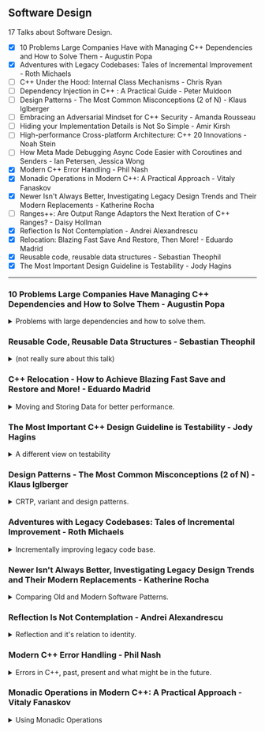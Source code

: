 <!--
// cSpell:ignore relocatability Björn Fahller Blarg multiplicator soooo maat Monostate runge_kutta4
-->

<link rel="stylesheet" type="text/css" href="../../markdown-style.css">

## Software Design

<summary>
17 Talks about Software Design.
</summary>

- [x] 10 Problems Large Companies Have with Managing C++ Dependencies and How to Solve Them - Augustin Popa
- [x] Adventures with Legacy Codebases: Tales of Incremental Improvement - Roth Michaels
- [ ] C++ Under the Hood: Internal Class Mechanisms - Chris Ryan
- [ ] Dependency Injection in C++ : A Practical Guide - Peter Muldoon
- [ ] Design Patterns - The Most Common Misconceptions (2 of N) - Klaus Iglberger
- [ ] Embracing an Adversarial Mindset for C++ Security - Amanda Rousseau
- [ ] Hiding your Implementation Details is Not So Simple - Amir Kirsh
- [ ] High-performance Cross-platform Architecture: C++ 20 Innovations - Noah Stein
- [ ] How Meta Made Debugging Async Code Easier with Coroutines and Senders - Ian Petersen, Jessica Wong
- [x] Modern C++ Error Handling - Phil Nash
- [x] Monadic Operations in Modern C++: A Practical Approach - Vitaly Fanaskov
- [x] Newer Isn't Always Better, Investigating Legacy Design Trends and Their Modern Replacements - Katherine Rocha
- [ ] Ranges++: Are Output Range Adaptors the Next Iteration of C++ Ranges? - Daisy Hollman
- [x] Reflection Is Not Contemplation - Andrei Alexandrescu
- [x] Relocation: Blazing Fast Save And Restore, Then More! - Eduardo Madrid
- [x] Reusable code, reusable data structures - Sebastian Theophil
- [x] The Most Important Design Guideline is Testability - Jody Hagins

---

### 10 Problems Large Companies Have Managing C++ Dependencies and How to Solve Them - Augustin Popa

<details>
<summary>
Problems with large dependencies and how to solve them.
</summary>

[10 Problems Large Companies Have Managing C++ Dependencies and How to Solve Them](https://youtu.be/kOW74IUH7IA?si=9R-_FSdv3w1QKKTI), [slides](https://github.com/CppCon/CppCon2024/blob/main/Presentations/10_Problems_Large_Companies_Have_with_Managing_Cpp_Dependencies_and_How_to_Solve_Them.pdf).

package libraries and dependencies management is still a top pain point for C++ developers.

- Conan
- vcpkg
- NuGet

> Preview – 10 conclusions
>
> 1. Support building from source
> 2. Build a verified binary cache
> 3. Version using baselines
> 4. Build open-source with a package manager
> 5. Cache build assets internally
> 6. Monitor, prevent, and respond to vulnerabilities
> 7. Centralize common tasks
> 8. Produce SBOMs
> 9. Global, reproducible builds
> 10. Break large migrations down into smaller milestones

#### Problem 1: ABI incompatible C++ binaries

binaries aren't portable, they depend on how they were compiled. so it leads to a very complex dependency graph, different compilers, target OS, feature flags, build configurations, etc...

the consumer needs to get the correct binary and use it, but a solution for this is to build the dependant packages from source, some package managers support this, and we can also use the CI build chain to build the dependencies. some companies moved to Monorepo architecture, where everything is built together.

this also allows for editing and tweaking the source code for the dependencies.

#### Problem 2: Build times are too long when building from source

Of course, building packages takes time, it scales poorly, as each package has it's own decencies.\
we can use a caching strategy with a shared cache for binaries with a unique hash identifier based on versions and ABI.

#### Problem 3: Version conflicts – The Diamond problem

each decency has dependencies of it's own, and if two packages consumer the same third package, they might get a version conflict.

a solution could be to move from package/libraries into "baselines", a baseline contains a set of packages with compatible versions between them.

#### Problem 4: Building open-source dependencies is hard

in-house development is more work to write, but easier to integrate, maintain and protects against legal concerns and some vulnerabilities.

a package manager can handle some of the problems with building the packages, and bridge the gap.

#### Problem 5: Organization restricts access to online downloads

organizations don't want to allow open-source code without a process, and there's always a risk that the open-source library goes down.\
we can get around this by maintain a cache (proxy) of 3rd party packages source code, which can also be moved to a protected environment that won't allow internet connection.

#### Problem 6: Security vulnerabilities in open-source code

Open source packages might have known vulnerabilities. the organization needs a strategy to monitor, review and respond to them.

#### Problem 7: Duplicated engineering cost to maintain dependencies

managing dependencies gets harder with scale, there are problems with communication, and there are times where similar work is being done in different teams.

#### Problem 8: Difficult to track or report on all dependencies

audit dependencies, build the dependency graph, producing SBOMs - software bill of materials.

#### Problem 9: Build toolchain variations across the organization

reproducible builds, tests and deployments. building in containers, establishing company-wide policies and interior tools storage.

#### Problem 10: Moving to new solution is complex or too time consuming

takes time, effort, causes un-expected problems.

we can set milestones - small changes that represent a gain in value, even if there aren't any more changes to the process. we identify the action and what benefit it provides us.

---

> Summary – 10 conclusions
>
> 1. Build C++ dependencies from source
> 2. Establish binary caching where possible
> 3. Organize dependencies + versions into baselines (fixed points in time)
> 4. Use an open-source package manager to save time / effort
> 5. Create an asset cache for sources needed to build dependencies
> 6. Develop a vulnerability monitoring, prevention, and response strategy and associated tools / workflows
> 7. Centralize common dependency management tasks, enforce consistency across organization at scale
> 8. Organize dependencies into coherent packages and start producing SBOMs
> 9. Establish a global toolchain policy and build in containers if possible
> 10. Break large migrations down into smaller milestones with a win at each step.

</details>

### Reusable Code, Reusable Data Structures - Sebastian Theophil

<details>
<summary>
(not really sure about this talk)
</summary>

[Reusable Code, Reusable Data Structures](https://youtu.be/5zkDeiyF5Rc?si=tmsS-hGBMTMCey1r), [slides](https://github.com/CppCon/CppCon2024/blob/main/Presentations/Reusable_Code_Reusable_Data_Structures.pdf)

> DRY -- don't repeat yourself -- is an important software engineering principle.\
> Repetitive code is error-prone code. Inevitably, and sooner rather than later, we will forget to change one of these repetitive code locations. C++ offers many different tools to share code and data and I often see novice and intermediate programmers struggle with choosing the best one in each situation.\
> We have template functions, template classes, std::variant, virtual classes and std::any. We have some common associated programming patterns like CRTP, templated base classes, template functions taking function arguments.\
> All of these have their uses and in my talk, I want to develop some intuitions on when to use which.

what should we use and what should we not use.\
starting with an example of centering elements in html.

for code to be reused in an efficient manner, we need to generalize the problem, understand which algorithm can help us, etc...

when we have a shared algorithm and different data, we use generic functions and concepts.

looking at some patterns: output iterators, predicate, and at the command design pattern.

> GENERIC FUNCTIONS
>
> - Need clear requirements
> - Expressed in well-known concepts
> - Reduce dependencies
> - Flexible and customizable through customization points

Generic classes, data is being templated, either in the base class or with the curiously recurring template pattern (CRTP).

mixin classes, adding functionality to un-related classes.

other options are inheritance (virtual functions) and <cpp>std::variant</cpp>, but should they really be used for code sharing? runtime polymorphism ties things together, it creates coupling and has lasting implication.

- heap allocation
- lifetime issues
- ownership

external polymorphism, global overloads, <cpp>std::variant</cpp> and <cpp>std::visit</cpp>.

</details>

### C++ Relocation - How to Achieve Blazing Fast Save and Restore and More! - Eduardo Madrid

<details>
<summary>
Moving and Storing Data for better performance.
</summary>

[C++ Relocation - How to Achieve Blazing Fast Save and Restore and More!](https://youtu.be/LnGrrfBMotA?si=RQ6R3iWcMSCTZzTK), [slides](https://github.com/CppCon/CppCon2024/blob/main/Presentations/Relocation.pdf), [event](https://cppcon2024.sched.com/event/1gZeM/relocation-blazing-fast-save-and-restore-then-more). [Data Orientation For The Win! - Eduardo Madrid - CppCon 2021](https://www.youtube.com/watch?v=QbffGSgsCcQ)

The opposite of pointe chasing.

> What's what we mean to improve?
>
> - Our systems need objects to refer to each other, and we need runtime polymorphism
> - Nothing bad per se, just that it craters performance
> - What if we are willing to do a lot of effort to improve performance lot?
> - One option is to apply **Data Orientation** techniques in general.
> - Today, we give extra attention to "relocatability"

Relocatability is how we apply data orientation techniques to make our data easy to be moved around, so it will reside in memory when it has the best performance.\
(relocatability is not about position independent code for dynamically linked libraries).

Writing code the "normal" way means we don't focus on mapping data in memory.

- storing data in classes or structs with heterogenous members.
- using pointers for objects to refer to one another.
- using virtual inheritance and overrides for runtime polymorphism
- indirections, allocations, lifetime, sharing ownership (<cpp>std::unique_ptr</cpp>, <cpp>std::shared_ptr</cpp>)

#### Data Orientation

The non-trivial way to write code takes data to memory mapping into account.

> Columnar Representation (Scattering):\
> Transforming collections of structs of members of heterogeneous typesinto one structure with arrays of homogeneous data types (going from what in databases is called a row-representation to a columnar representation) also called "scattering" or achieving structures of arrays.

That's a long way for saying "struct of arrays" over "array of structs", or moving from row-wise representations to column-wise.\
With *row-wise* representations, we have structs containing different kinds of members, pointers (which can be null), data that is differentiating the state of the object and we have containers with multiple elements of the class.\
with *column-wise*, we combine the data and the container together, we move to homogenous collection of data, all fields of the same type are stored continuously. to access a single 'item', we use a handle (Facade/Proxy design pattern).\
After scattering, we are using "entity-component systems", we no longer have objects, instead we have entities, and members are replaced with compnotents. entities and components are bound through an index in a global structure.

```cpp
// row-wise
struct Item {
  int id;
  double price;
  Specials *specials; // pointer, can be null
  Category *category;
  bool is_homemade; // messes with the data alignment
};
std::array<Item, N> items;

// column-wise
template <std::size_t N>
struct State {
  std::array<int, N> ids;
  std::array<double, N> prices;
  EfficientMap<std::size_t, Specials> specials;
  std::array<CategoryHandle, N> categories;
  EfficientSet<std::size_t> homemade;
};

auto state = State<N>;
class ItemHandle {
  std::size index;
public:
  int id() { return state.ids[index]; }
  double price() { return state.prices[index]; }
  Specials *specials() { return state.specials[id()]; }
  CategoryHandle category() { return state.categories[id()]; }
  bool &is_homemade() { return state.homemade.contains(id()); }
};
```

Allocating data homogeneously allows for better performance (SIMD, CUDA), reduces allocations, it dis-incentives communication between state change. also, moving away from using pointers allows more efficient memory dump. data is given different addresses by the allocator, so we can't restore the application correctly (the pointers are no longer valid). if we have this kind of a layout, the relations between entities are preserved through the index.

#### Allocators And Relocatability

Allocators don't care about the efficient allocation of the data, so we must be able to control and move the data, and we need the ability to maintain the allocation across the lifetime of the program, as objects are created and destroyed.

we start by re-introducing some indirection - using stable indices.

> Recapping Björn Fahller ["Cache Friendly Data + Functional + Ranges = &heartsuit;"](https://www.youtube.com/watch?v=XJzs4kC9d-Y) @C++ On Sea 2024:
>
> - He calls stable indices "stable ids", and the technique is to use an extra indirection that pays for itself in terms of performance.
> - Furthermore, you can have both the forward mapping and the backward mapping, depending on your needs.
> - This indirection is what provides the freedom to relocate!
> - Björn Fahller presented benchmarks that dove into details of wall-clock performance, cache misses, IMO his results are representative of what would be real world use.

Relocatability makes saving the state of the application trivial - just dump the data as is. and restoring it is just as easy. if the data is ever "shaken" and becomes not efficient, we can re-allocate them to make them efficient again. "shaken" data can be fragmentation (empty holes in the array), or having old and new entities stored together (if we re-used the old memory to store new data).\
Memory performance relies on time and space locality, we want to have objects that are accessed together stored together, relocating objects allows us to maintain and improve this.

One issue is using *Value Mangers*, using <cpp>std::optional</cpp>, which currently doesn't take allocators, but can take a <cpp>std::vector</cpp> type with an custom allocator. this has something to do with type erasure (<cpp>std::any</cpp>, <cpp>std::function</cpp>). the language doesn't currently have support to access internals (???).

</details>

### The Most Important C++ Design Guideline is Testability - Jody Hagins

<details>
<summary>
A different view on testability
</summary>

[The Most Important C++ Design Guideline is Testability](https://youtu.be/kgE8v5M1Eoo?si=5w4dnwmZakqDf0Yv), [slides](https://github.com/CppCon/CppCon2024/blob/main/Presentations/The_Most_Important_Design_Guideline_is_Testability.pdf), [event](https://cppcon2024.sched.com/event/1gZfl/the-most-important-design-guideline-is-testability).

> Scott Meyers has famously proclaimed that the most important general design guideline is to make interfaces easy to use correctly and hard to use incorrectly.  I don't dispute that this is one of the most important design guidelines.\
> However, in my close to 40 years of fighting in the C++ trenches, I'd argue that testability is by far the more important design guideline, and antecedent to both ease of use and performance (a particular C++ penchant).\
> In this talk, we will discuss what testability means, and why it is so important.  We will briefly discuss some popular testing techniques, but most of our time will be spent looking into items of testability that are rarely discussed, but are extremely important in practice.

Design interfaces for testability, have an holistic thought about systems and how they can be tested.

> Why is Testing Important? We are human!
>
> - Making Mistakes: Every human is really, really good at making mistakes
> - Being annoyed when OTHER people make mistakes

Testability isn't just Unit Tests and TDD (Test Driven Development).

#### Hidden State

side tangent an example about having a hidden state and how it complicates testing. the best way is to having composability, but there's an old pattern to provide access to all private members.

doing some tricks with template specializations... this shouldn't be done. but it's possible.

```cpp
template <typename TagT, auto...>
struct Sudo;

template <typename TagT>
struct Sudo<TagT>
{
  inline static typename TagT::type value{};
};

template <typename TagT, typename TagT::type Member>
struct Sudo<TagT, Member>
{
  inline static const decltype(Member) value = Sudo<TagT>::value = Member;
};

template <typename TagT, typename ObjectT>
decltype(auto)
sudo(ObjectT && object)
{
  assert(Sudo<TagT>::value);
  return std::invoke(  Sudo<TagT>::value,  std::forward<ObjectT>(object));
}

template <typename ClassT, typename MemberT, typename = void>
struct SudoTag
{
  using type = MemberT ClassT::*;
};

// usage
namespace foo::bar { class Blarg { int x = 42; }; }

using Blarg_x = SudoTag<foo::bar::Blarg, int>;
template struct Sudo<Blarg_x, &foo::bar::Blarg::x>;

int main()
{
  auto blarg = foo::bar::Blarg{};
  std::cout << sudo<Blarg_x>(blarg) << '\n'; // print blarg.x
}

// with macro - less boilerplate
  #define SUDO(NAMESPACE, TYPE, CLASS, MEMTYPE, MEMBER) \
  namespace NAMESPACE { \
  struct TYPE \
  : SudoTag<CLASS, MEMTYPE> \
  { }; \
  } \
  template struct Sudo<NAMESPACE::TYPE, &CLASS::MEMBER>
// Then, you can use it like this...
BP_SUDO(foo::bar, Blarg_x, foo::bar::Blarg, int, x);
```

#### Back to Testability

Donald Knuth - offered bounties for bugs. but didn't think highly of unit tests and other testing methodologies. has some quotes that go against what we usually think as "best practice".

- property based testing
- fuzzing

Avoid naked types - everything is a special type of it's own. never confuse the parameters and the order of the arguments. always have strong types.

#### Case Study - Knight Capital

> everything is an API.

a company that had an issue in 2012 which lost the company 10 million dollars per minute for 45 minutes. they did some stock trading and things went bad. they had unused code still in the system, and they wanted to reuse a flag that was for the old system for the new one. the code was changed as part of refactoring but wasn't tested, eventually, the new version of the code was deployed to all but one machine. when the application went live, the one computer run the old code, which was called because of the repurposed flag, and then old code did the wrong thing, and because it wasn't tested properly, it behaved in a way that isn't part of normal procedure.

this was a chain of errors, if any one of them didn't happen, this would be a non-event.

> - Remove old code and add new code at the same time
> - Reuse an existing "value" for completely different functionality
> - Stopped using Power Peg in 2003, dead code still around
> - Refactored code in 2005 ; moved dead code ; test still pass
> - Manual deployment ; no review ; no tests
> - Different components had different view of same thing
> - email for important log messages
> - Rollback made matters worse

(how to test each of these points)

</details>

### Design Patterns - The Most Common Misconceptions (2 of N) - Klaus Iglberger

<details>
<summary>
CRTP, variant and design patterns.
</summary>

[Design Patterns - The Most Common Misconceptions (2 of N)](https://youtu.be/pmdwAf6hCWg?si=Ihpx8evhi69KwtMK), [slides](https://github.com/CppCon/CppCon2024/blob/main/Presentations/Design_Patterns.pdf), [event](https://cppcon2024.sched.com/event/1gZfn/design-patterns-the-most-common-misconceptions-2-of-n).

in the previous talk in "Meeting C++ 2023", the topics were:

- Builder
- Factory Method
- Bridge
- Design Pattern

this talk will be about design patterns and virtual patterns

#### CRTP - Curiously Recursive Template Pattern

the base class is templated on the derived class. it allows us to sometimes remove virtual function calls.

```cpp
template<typename Derived>
class Animal
{
private:
  Animal() = default;
  ~Animal() = default;
  friend Derived;
public:
  void make_sound() const {
    static_cast<Derived const&>(*this).make_sound()
  }
};

class Sheep: public<Sheep>
{
  // not defining the destructor
   void make_sound() const { std::cout << "baa"; }
};
```

there are two limitations: there is no shared base class, each derived class has a different base class, so we can't have a collection of objects. but since everything is a template, this forces everything that comes into touch with it becomes a template itself. this moves our code from the source files to the headers.

in C++23, we can replace CRTP with explicit object parameter ("deducing this")

```cpp
struct NumericalFunctions
{
  void scale(this auto&& self, double multiplicator)
  {
    self.setValue( self.getValue() * multiplicator );
}
};

struct Sensitivity : public NumericalFunctions
{
  double getValue() const { return value; }
  void setValue(double v) { value = v; }
  double value;
};

int main()
{
  Sensitivity s{1.2} ;
  s.scale(2.0);
  std::println(std::cout, "s.getValue() = {}", s.getValue());
}
```

however, we can't replace everything, we can't deduce the derived class from the base class. we only deduce the static type, not the dynamic one. CRTP has two behaviors: adding functionality, and creating static interfaces. we can replace CRTP with explicit object parameters when we add functionality, but not when we used CRTP for static interfaces.\
Since the term is ambagious and refers to two things, we need terms to differentiate them.

> CRTP for Static Interfaces
>
> - provides a base class for a related set/family of types.
> - defines a common interface.
> - is used via the base class interface.
> - introduces an abstraction and is a design pattern.
> - should be called **Static Interface**
>
> Adding Functionality via CRTP
>
> - provides implementation details for the derived class.
> - does not define a common interface.
> - is not used via the base class interface.
> - does not introduce an abstraction, hence is no design pattern.
> - should be called **Mixin**.

c++20 concepts might seem similar to static interfaces, but concepts are "duck typing", it is much more permissive, static interfaces are "opt in". we could get around this by adding a requirement of <cpp>std::derived_from\<T,AnimalTag\></cpp> to the concept to restrict the set of types.

```cpp
template< typename T >
concept Animal = requires(T animal) {
  animal.make_sound();
};

template<Animal T>
void print(T const& animal) {
  animal.make_sound();
}
class Sheep {
public:
  void make_sound() const { std::cout << "baa"; }
};
int main() {
  Sheep sheep;
  print(sheep);
}
```

#### std::variant

The usual example of drawing shapes, starting with the classic OOP solution and adding a draw strategy object to avoid coupling with an implementation. we want to focus on separating code that changes often (low level implementation) from code that doesn't change that much.\
This draws from the Gang of Four approach of using inheritance and virtual functions, which is something the C++ community tries to move away from.

we can implement this with <cpp>std::variant</cpp>

```cpp
class Circle
{
public:
 explicit Circle( double rad )
 : radius{ rad }
 , // ... Remaining data members
 {}
 double getRadius() const noexcept;
 // ... getCenter(), getRotation(), ...
private:
 double radius;
 // ... Remaining data members
};
class Square
{
public:
 explicit Square( double s )
 : side{ s }
 , // ... Remaining data members
 {}
 double getSide() const noexcept;
 // ... getCenter(), getRotation(), ...
private:
 double side;
 // ... Remaining data members
}
using Shape = std::variant<Circle, Square>;
using Shapes = std::vector<Shape>;

class ShapesFactory
{
public:
Shapes create( std::string_view filename )
{
  Shapes shapes{};
  std::string shape{};
  std::ifstream shape_file{ filename };
  while( shape_file >> shape ) {
    if( shape == "circle" ) {
      double radius;
      shape_file >> radius;
      shapes.emplace_back( Circle{radius} );
    }
    else if( shape == "square" ) {
      double side;
      shape_file >> side;
      shapes.emplace_back( Square{side} );
    }
    else {
      break;
    }
  }
    return shapes;
  }
};

using Factory = std::variant<ShapesFactory>;

using Drawer = std::variant<OpenGLDrawer>;
void drawAllShapes(Shapes const& shapes, Drawer drawer) {
  for(auto const& shape : shapes){
    std::visit([](auto d, auto s){ d(s); }, drawer, shape);
  }
}

// more code
```

> This solution is soooo much better:
>
> - No inheritance, but a functional approach
> - No (smart) pointers, but values
> - Proper management of graphics code
> - Automatic, elegant life-time management
> - Less code to write
> - Soooo much simpler
> - Better performance

(some benchmarks)

however, there is a problem. our design mixes level of implementation and responsibilities. rather than having two levels of architecture, we only have one thing. but maybe templates can help us? this might turn us into a templated nightmare...

<cpp>std::variant</cpp> isn't a replacement to virtual functions. variants support a fixed set of types and an open set of operations, while virtual functions have an open set of types and a closed set of operations. a variant is a visitor design pattern.
</details>

### Adventures with Legacy Codebases: Tales of Incremental Improvement - Roth Michaels

<details>
<summary>
Incrementally improving legacy code base.
</summary>

[Adventures with Legacy Codebases: Tales of Incremental Improvement](https://youtu.be/lN-dd-0PjRg?si=oytVnTjGIEqPG-5-), [slides](https://github.com/CppCon/CppCon2024/blob/main/Presentations/Adventures_With_Legacy_Codebases.pdf), [event](https://cppcon2024.sched.com/event/1gZft/adventures-with-legacy-codebases-tales-of-incremental-improvement).

> What is legacy code?
>
> - No tests
> - Lot's of code
> - Very old
> - Authors may be gone
> - Many C++ standards
> - New/old styles
> - New/old paradigms
> - Bad decisions from the past that once made sense
> - Possibly rewritten by a less skilled engineer

[code-maat tool](https://github.com/adamtornhill/code-maat) to analyze code change from version control.

not adding tests for code that won't change. focus on user/business value.

linting with style guides (clang format), should be enforced by machine, not by human feedback. this messes with `git blame` in the codebase. using githooks to apply formatting on incoming changes and verifying it as part of the ci pipeline.\
using static analysis: address, undefined behavior and thread-safety analyzers. also make this part of the pipeline, especially important when code should work on both AMD and ARM processors.\
testing pyramid, moving up from unit test to integration test and up to End-to-End tests.

#### Should we change legacy APIs?

transitioning from custom home-made objects to external libraries to the standard library, like <cpp>std::optional</cpp>. we should avoid breaking changes.

"Live at Head" - all internal libraries are always built from scratch, no internal versions, problems are detected immediately, not months afterwards when the new version is pulled.

handling dependencies, using `clang-tidy` custom rules, `clang-tidy-diff` to only report on changed lines.

#### Sharing Legacy Code

Desire to standardize, reducing duplicate code, share unique code, have a single strategy for behavior (one installer, one UI library). share code you are proud of and think is good and useful.

</details>

### Newer Isn't Always Better, Investigating Legacy Design Trends and Their Modern Replacements - Katherine Rocha

<details>
<summary>
Comparing Old and Modern Software Patterns.
</summary>

[Newer Isn't Always Better, Investigating Legacy Design Trends and Their Modern Replacements](https://youtu.be/ffz4oTMGh5E?si=9XLcGF9nVeLUJoiy), [slides](https://github.com/CppCon/CppCon2024/blob/main/Presentations/Newer_Isn%E2%80%99t_Always_Better.pdf), [event](https://cppcon2024.sched.com/event/1gZhF/newer-isnt-always-better-investigating-legacy-design-trends-and-their-modern-replacements).

Two camps of people: those who look at existing patterns and thing we should keep them, and those who insist on shaking up how things work. we need to find a middle way of modernizing software without sacrificing what works. we look at trends (software patterns), both old and new, and investigate if they hold up.

#### Examples: Old Pattern vs New Pattern

first example: comparing index based loops to newer ranged loops.

```cpp
std::vector<std::string> vec {"sun", "earth", "moon", "jupiter"};

// old style
for (auto i = 0uz; i < vec.size(); ++i)
{
  std::cout << vec[i] << "\n";
  std::cout << vec.at(i) << "\n";
}

// new style
for (const auto& object : vec)
{
  std::cout << object << "\n";
}
```

> Original Trend – Index For Loop:
>
> - Provides an index that can be used to access an element
> - Index can be used for in loop side effects/calculations
> - Doesn't require a group of items
> - More dangerous access operations
>
> New Trend – Range Based For Loop:
>
> - More data oriented
> - More readable

next example is Global Interfaces vs Global State.\
the original trend is using a singleton to hold state, with the new trend of "Monostate" and dependency injection (dependency inversion principle). we can have global interfaces (logging, I/O, resource management, graphics) or global data (initial parameters, state parameters).

> Original Trend - Singleton:
>
> - Hold one copy of global data/interface and allow others access
> - Usually accessed through a getInstance() or Instance() function
> - Easily accessed
> - Identifiable
> - Hard to test
> - Quintessentially Overused
>
> New Trend – Monostate:
>
> - Make every object in the class static
> - Multiple objects all with the same value
> - Easy to transition to multiple objects
> - May not work well to replace interface singletons
>
> New Trend – Dependency Injection:
>
> - Not a global object
> - Injects the dependency into each of the using objects

```cpp
template <typename T>
class Singleton {
public:
  static T& getInstance()
  {
    static T instance;
    return instance;
  }
private:
  Singleton();
};

class Plotting {
public:
  void plot(double x, double y)
  {
  // ...
  }
};

using PlottingSingleton = Singleton<Plotting>;

// monostate

class Plotting {
public:
  void plot(double x, double y)
  {
  // ...
  }
private:
  static std::queue plottingQueue;
};

// dependency injection

class Plotting {
public:
  void plot(double x, double y)
  {
  // ...
  }
};

class Gps {
public:
  Gps(Plotting& plotter);
  void setPlotter(Plotting& plotter);
  void getPositionVelocityAcceleration(Plotting& plotter);
private:
  Plotting& plotter;
};
```

a C++ specific example is SFINAE vs c++20 <cpp>concepts</cpp>. both constrain templated code (function, classes) and break during compilation time rather than runtime.

> Original Trend – Substitution Failure is Not an Error (SFINAE):
>
> - Substitution Failure Is Not An Error
> - Constraints on templates
> - Known for difficult to read errors
> - Difficult to constrain
>
> New Trend – Concepts:
>
> - Compile Time constraints
> - Named set of requirements
> - Improved compiler errors
> - Easier to create custom constraints for

```cpp
// SFINAE
#include <boost/type_traits/has_operator.hpp>
template <typename Time,
  typename OutputType,
  typename = std::enable_if_t<std::is_arithmetic_v<Time>>,
  typename = std::enable_if_t<std::is_arithmetic_v<OutputType> ||
  (
    boost::has_multiplies<OutputType, Time>::value && 
    boost::has_plus<OutputType>::value
  )>,
  bool = true>
inline constexpr OutputType runge_kutta4_sfinae(std::function<OutputType(Time, OutputType)> fun,
Time time,
OutputType y0,
Time timestep)
{
  auto k1 = fun(time, y0);
  auto k2 = fun(time + timestep * 0.5, y0 + k1 * timestep * 0.5);
  auto k3 = fun(time + timestep * 0.5, y0 + k2 * timestep * 0.5);
  auto k4 = fun(time + timestep, y0 + k3 * timestep);
  return (y0 + (k1 + 2 * k2 + 2 * k3 + k4) * timestep / 6);
}

// concepts
template<typename T>
concept arithmetic = std::integral<T> || std::floating_point<T>;

template<class T, typename Num>
concept add_multiply = requires(T t, Num num) {
  t * num;
  t + t;
};

template <arithmetic Time, typename OutputType>
requires (add_multiply<OutputType, Time>)
inline constexpr OutputType runge_kutta4_concepts(std::function<OutputType(Time, OutputType)> fun,
Time time,
OutputType y0,
Time timestep)
{
  auto k1 = fun(time, y0);
  auto k2 = fun(time + timestep * 0.5, y0 + k1 * timestep * 0.5);
  auto k3 = fun(time + timestep * 0.5, y0 + k2 * timestep * 0.5);
  auto k4 = fun(time + timestep, y0 + k3 * timestep);
  return (y0 + (k1 + 2 * k2 + 2 * k3 + k4) * timestep / 6);
}
```

concepts help simplify the requirements and make the compiler errors easier to read.

Polymorphism also has different patterns, the old pattern being virtual functions, and the new trend being CRTP and the C++23 explicit object parameter ("Deducing This"). polymorphism is one of the key concepts of object oriented programming, we define a general interface (abstraction) and allow concrete implementations for different classes.

> Original Trend – Virtual Functions:
>
> - Run-Time Polymorphism
> - Quintessential Object Oriented Method
> - Overused
>
> New Trend – Curiously Recurring Template Pattern (CRTP):
>
> - Compile Time Polymorphism
> - Force a Downcast from the Parent to Access Child Elements
> - Explicit Cast
>
> New Trend – Explicit Object Parameter/Deducing This:
>
> - C++23 Feature
> - Simplifies Compile Time Polymorphism

```cpp
// virtual functions
struct NetworkConnection
{
  virtual void initializeConfig() = 0; // Pure Virtual
  void init()
  {
    initializeConfig();
    // ...
  };
};

struct Tcp : public NetworkConnection
{
  void initializeConfig() override
  {
    // ...
  }
};

struct Udp : public NetworkConnection
{
  void initializeConfig() override
  {
    // ...
  }
};

// CRTP

template <class Derived>
class NetworkConnection
{
public:
  void init()
  {
    (static_cast<Derived*>(this))->initializeConfig();
    // ...
  };
};

class Tcp : public NetworkConnection<Tcp>
{
public:
  void initializeConfig()
  {
    // ...
  }
};

class Udp : public NetworkConnection<Udp>
{
public:
  void initializeConfig()
  {
    // ...
  }
};

// Explicit Object Parameter

struct NetworkConnection
{
public:
  void init(this auto&& self)
  {
    self.initializeConfig();
    // ...
  };
};

class Tcp : public NetworkConnection
{
public:
  void initializeConfig()
  {
    // ...
  }
};

class Udp : public NetworkConnection
{
public:
  void initializeConfig()
  {
    // ...
  }
};
```

examples of multi-level inheritance over at compiler explorer

- [virtual function](https://godbolt.org/z/T51xE5qbK)
- [CRTP](https://godbolt.org/z/s3ed4Yorv)
- [Implicit Object Parameter](https://godbolt.org/z/ccsoaf3ec)

in the CRTP example, it's not trivial to get the same behavior as the virtual function example, we would need to add some templating magic to overcome it.

#### Conclusion

> Other Potential Evaluations:
>
> - Union vs Variant
> - Enum vs Enum Class
> - Raw Pointers vs Reference vs Smart Pointers
> - Raw Iterators vs Standard Algorithms
> - C-Style Casts vs Fancy Casts (static, dynamic, reinterpret, const casts)
> - Allocators vs <cpp>PMR</cpp>
> - <cpp>printf</cpp> vs <cpp>std::cout</cpp> vs <cpp>libfmt</cpp>
> - Object Oriented Programming vs Functional Programming vs Data-Oriented Design

we see that in some cases, newer patterns aren't strictly better than old patterns, we need to evaluate alternatives for each use case.
</details>

### Reflection Is Not Contemplation - Andrei Alexandrescu

<details>
<summary>
Reflection and it's relation to identity.
</summary>

[Reflection Is Not Contemplation](https://youtu.be/H3IdVM4xoCU?si=S-RHuAIiHrERG_4B), [slides](https://github.com/CppCon/CppCon2024/blob/main/Presentations/Reflection_Is_Not_Contemplation.pdf), [event](https://cppcon2024.sched.com/event/1gZhJ/reflection-is-not-contemplation).

> - Static reflection without code generation is incomplete
> - The "reading" part of reflection generally agreed upon
> - The "generation" part of reflection suffered of neglect
>   - P2996 very gingerly sneaks in a foot in the door (define_class)
>   - P3294 finally blows the door off its hinges
> - The two facets of reflection are equally important
> - Where do AI tools fit within this craze?
>
> The Reflection Circularity Problem - Without generation, we're chasing our tails

reflection basics:

> - Recall `^^x` reflects on `x`, `[:y:]` un-reflects (splices) `y`; `[:^^x:]` is `x`
> - Large consensus on introspection query: contemplation is great
> - Fear and loathing about code generation
>   - Expansion of existing introspection objects deemed acceptable
> - Consequence:
>   - Severely limited: can't do 3D with 2D abilities
>   - No consensus on "how much" generation is just enough
>   - No clarity on necessary primitives

OOP and templates were movements towards reflection, with OOP allowing us to call function that haven't been written yet (abstraction), and templates allow us to design with types that weren't written yet.

> Reflection: "I can customize types that will not have been meant for customization".

we want to use reflection to create classes, in the following example, we would want to define a class with data member, who have getters and setters.

```cpp
// reflection
struct Book {
  consteval { 
    property("author", ^^std::string);
    property("title", ^^std::string); 
  }
};

// Equivalent hand-written code
struct Book {
  std::string m_author;   
  const std::string& get_author() const { return m_author; }
  void set_author(std::string s) { m_author = std::move(s); }
  std::string m_title;
  const std::string& get_title() const { return m_title; }
  void set_title(std::string s) { m_title = std::move(s); }
};
```

we create identifiers from the string, and added some stuff them ("m_", "get_" and "_set"), it's crucial that translating strings into identifiers will be fluid, easy, and accurate. identifiers might bet introduced and then used in the generated code.

(splicing is the act of generated code)

> Comparison of Splicing Models
>
> - **The Spec API**: function calls create a "spec" of a type that is spliced
>   - Complex; problematic; death of a thousand cuts
> - **The CodeReckons API**: OOP interface for AST building
>   - Verbose, loquacious, garrulous, prolix, long-winded, circumlocutory, and unceasingly inclined toward linguistic superfluity.
> - **String Injection**: offer a primitive that splices compile time strings into code
>   - Horribly unstructured. Also… can't use macros?!?
> - **Fragments**: C++ fragments of stylized code
>   - Thorough early checking makes complexity explode

#### Token Sequences - P3294

> "There’s a representation of C++ code that is well-defined, complete, and easy to understand: C++ code."\
> ~ Daveed Vandevoorde

Creating C++ code from C++ code.

> - At this point complexity is a huge liability
> - Adding yet another sublanguage to C++ deemed undesirable
> - String-based generation best; let’s eliminate its disadvantages
> - Strings opaque/unwieldy? Use token sequences instead of strings
>   - Cost: one added literal kind
> - Injection risks and dangers? Restrict string expansion
>   - Carefully controlled escapes, interpolation-style

```cpp
constexpr auto t1 = ^^{ a + /* hi! */ b }; // three tokens - comment is removed
static_assert(std::is_same_v<decltype(t1), std::meta::info>);
constexpr auto t2 = ^^{ a += ( }; // partial expression, 3 tokens again
constexpr auto t3 = ^^{ abc { def }; // Error, unpaired brace
```

a new kind of literal - <cpp>token sequences</cpp> (or <cpp>token strings</cpp>)

> - Escapes inside a token sequence:
>   - `\( expr )` evaluates expr eagerly during creation of the token sequence
>   - `\id( e1, e2, ... )` concatenates strings and integrals, creates an identifier
>   - `\tokens( expr )` expands another token sequence
> - Inside any <cpp>consteval</cpp> function:
>   - `queue_injection( tokens_expr )` injects a token sequence into the current declaration context

code comparisons:

```cpp
// property Using The Spec API
template <class T> using getter_type = auto() const -> T const&;
template <class T> using setter_type = auto(T const&) -> void;
consteval auto property(string_view name, meta::info type) -> void {
  auto member = inject(
    data_member_spec{.name=std::format("m_{}", name), .type=type}
    );
  inject(
    function_member_spec{
      .name=std::format("get_{}", name),
      .signature=substitute(^getter_type, {^type}),
      .body=defer(member, ^[]<std::meta::info M>(auto const& self) -> auto const& {
          return self.[:M:];
        }
      )
    }
  );
  inject(
    function_member_spec{
      .name=std::format("set_{}", name),
      .signature=substitute(^setter_type, {^type}),
      .body=defer(member, ^[]<std::meta::info M>(auto& self, typename [:type_of(M):] const& x) -> void {
          self.[:M:] = x;
        }
      )
    }
  );
}

// property Using The CodeReckons API
object_type(mp, make_const(decl_of(b)));
return_type(mp, make_lvalue_reference(make_const(type)));
append_method(
  b,
  identifier{("get_" + name).c_str()},
  mp,
  [member_name](method_builder& b){
    append_return(b,
      make_field_expr(make_deref_expr(make_this_expr(b)), member_name)
    );
  }
);
method_prototype mp1;
append_parameter(
  mp1,
  "x",
  make_lvalue_reference(make_const(type))
);
object_type(mp1, decl_of(b));
return_type(mp1, ^void);
append_method(
  b,
  identifier{("set_" + name).c_str()},
  mp1,
  [member_name](method_builder& b){
    append_expr(
      b,
      make_operator_expr(
        operator_kind::assign,
        make_field_expr(make_deref_expr(make_this_expr(b)), member_name),
        make_decl_ref_expr(parameters(decl_of(b))[1])
      )
    );
  }
 );
}

// property Using Token Sequences

consteval void property(std::meta::info type, std::string_view name) {
  queue_injection(^^{
    [:\(type):] \id("m_", name); // define the private member
    [:\(type):] const& \id("get_", name)() const {
      return \id("m_", name);
    } // define the getter
    void \id("set_", name)([:\(type):] x) {
      \id("m_", name) = std::move(x);
    } // define the setter
  });
}
```

#### Implementing Identity

> "You can observe a lot by just implementing identity"\
> ~ Yogi Berra

Identity defines fungibility, comparision of "same object" vs "a copy", it also affects aliasing, self-assignment, self-move, double deletion and other stuff. an identity function can be inserted at any sub-expression without changing the meaning. it is a fundamental concept of computer science, this is the reason javascript has both the `==` and the `===` operators.

there are iterations of C++ identity functions in C++, which need to deal with rvalue, lvalue, references and other weird edge-cases. <cpp>decltype</cpp>, <cpp>decltype(auto)</cpp> and <cpp>std::forward</cpp> are heavily used.

```cpp
// naive implementation
template <typename T>
T&& identity(T&& x) { return x; }

const int& a = identity(42); // dangling
int&& b = identity(42); // dangling
auto&& c = identity(42); // dangling

// better - two templates
template <class T>
T& identity(T& x) { return x; } // returns reference
template <class T>
T identity(T&& x) { return std::move(x); } // returns a value

// even better - universal reference
template <class T>
T identity(T&& x) { return T(std::forward<T>(x));} // might call a constructor, or a noop cast

// C++14 style
template <class T>
decltype(auto) identity(T&& x) {return T(std::forward<T>(x));}

template <class A, class B>
decltype(auto) min(A&& a, B&& b) {
  static_assert( /* ... no dangerous comparisons ...*/ );
  return b < a ? B(std::forward<B>(b)) : A(std::forward<A>(a));
}
```

[implementing `min` with identity example](godbolt.org/z/bGPnjM76e)

#### Identity And Reflection

Reflection is the process of deconstructing and reconstructing an entity back into an identical one. once we have this ability, everything becomes easier.

> - Herb keynote's interface example?
>   - Deconstruct type, clone inserting `virtual` and `=0` for each member function
>   - Complain if you find data members or other suspect items
> - polymorphic_base:
>   - Deconstruct type, reassemble making sure no copying allowed
>   - Ensure the destructor is public/virtual or protected/nonvirtual
> - ordered:
>   - Deconstruct type, reassemble and add <cpp>operator<=></cpp>
> - The point is (re)assembly from small, replaceable pieces

it's fairly easy to clone a class, but a harder challenge is cloning a class template. the reflection must preserve the order, introspect function templates, signature constraints (<cpp>noexcept</cpp> clauses, attributes), inner classes (<cpp>iterator</cpp>), and template function signatures (<cpp>std::erase</cpp>), and there are probably many other pitfalls we aren't aware off.

#### Can AI Help?

can generative AI do this? could we simply ask AI to write the code we want instead of reflection? AI models are the stronger than ever, but are also the dumber than they'll ever be in the future. it can write code faster than any human, but not as fast as compilation. AI can also have different results every time, rather than determistic output which is what we need.
</details>

### Modern C++ Error Handling - Phil Nash

<details>
<summary>
Errors in C++, past, present and what might be in the future.
</summary>

[Modern C++ Error Handling](https://youtu.be/n1sJtsjbkKo?si=lqV65wNXHvYFwLD_), [slides](https://github.com/CppCon/CppCon2024/blob/main/Presentations/Modern_Cpp_Error_Handling.pdf), [event](https://cppcon2024.sched.com/event/1gZgs/modern-c++-error-handling).

#### Evolution of Error Handling

errors can be disappointments, things that we know are possible, we know they are coming.\
we start with a simple numbers parser. we don't have error handling.

```cpp
int parse_int(std::string_view number) {
  acc = 0;
  for(char c : number) {
    if(c < '0' || c > '9') // TODO: +, -, digit separators?
      return acc;
    acc *= 10;
    acc += c-'0';
  }
  return acc;
}
std::println("{}", parse_int("42")); // 42
std::println("{}", parse_int("42x")); // 42
std::println("{}", parse_int("x42")); // 0
```

let's test if the number contains non-numeric characters

```cpp
[[nodiscard]] bool is_int(std::string_view number) {
  for(char c : number) {
    if(c < '0' || c > '9')
      return false;
  }
  return true;
}
void test(std::string_view str) {
  if(is_int(str))
    std::println("{} is an int", str);
  else
    std::println("{} is not an int", str);
}

test("42"); // 42 is an int
test("42x"); // 42x is not an int
test("x42"); // x42 is not an int
```

we don't know if trailing characters are allowed, so let's externalize that information and let the user decide.

```cpp
enum class ParseStatus {
 Numeric,
 StartsNumerically,
 NonNumeric
};

[[nodiscard]] ParseStatus is_int(std::string_view number) {
  bool first_digit = true;
  for(char c : number) {
    if(c < '0' || c > '9') {
      return first_digit ? ParseStatus::NonNumeric : ParseStatus::StartsNumerically;
    }
  first_digit = false;
  }
  return ParseStatus::Numeric;
}

void test(std::string_view str) {
  switch(is_int(str)) {
    case ParseStatus::Numeric:
      std::println("{} is an int", str);
    break;
    case ParseStatus::StartsNumerically:
      std::println("{} starts with an int", str);
    break;
    case ParseStatus::NonNumeric:
      std::println("{} is not an int", str);
    break;
  }
}

test("42"); // 42 is an int
test("42x"); // 42x starts with an int
test("x42"); // x42 is not an int
```

we can use an out parameter for the result and the return value for the status. or set a global flag for errors (<cpp>errno</cpp>, like classic C). a C++ approach might be to throw exception, it's not popular, but they are good for performance in the happy path, and they push the error handling back onto the caller. but it's really falling out of style. they have affect on performance in the error path, and are non-determistic.

C++ 17 added the <cpp>std::optional</cpp> class, which can signal success and errors, but doesn't distinguish between different errors.

```cpp
std::optional<int> parse_int(std::string_view number) {
  int out = 0;
  for(char c : number) {
    if(c < '0' || c > '9')
      return {};
    out *= 10;
    out += c-'0';
  }
  return out;
}
void test(std::string_view str) {
  if(auto oi = parse_int(str))
    std::println("{}", *oi);
  else
    std::println("Error");
}
```

C++23 has <cpp>std::expected</cpp>, which can either return the value, or an unexpected type, so we can contain the error inside it.

```cpp
std::expected<int, std::runtime_error>
parse_int(std::string_view number) {
  int out = 0;
  bool first_digit = true;
  for(char c : number) {
    if(c < '0' || c > '9') {
      return first_digit ?
        std::unexpected(std::runtime_error("passed string is not a number")) :
        std::unexpected(std::runtime_error("passed string has non-numeric digits"));
    }
    out *= 10;
    out += c-'0';
    first_digit = false;
  }
  return out;
}
 
void test(std::string_view str) {
  if(auto ei = parse_int(str))
    std::println("{}",*ei);
  else
    std::println("Error: {}", ei.error().what());
}
```

we have a problem with composability, we might have nested uses of <cpp>std::expected</cpp> which we need to convert between. we can overcome it with c++23 monadic operations: <cpp>.transform()</cpp>, <cpp>.and_then()</cpp>, <cpp>.or_else()</cpp> and <cpp>.transform_error()</cpp> (only for <cpp>std::expected</cpp>).

```cpp
void test(std::string_view str) {
  auto ef = parse_int(str)
  .transform([](int i) { return i-1; } )
  .and_then([](int i) -> std::expected<float, std::runtime_error> { 
      if(i != 0)
        return 1.f / i;
      else
        return std::unexpected(std::runtime_error("Divide by zero"));
    })
  .transform_error([](auto const& ex) { 
      return std::string(ex.what()); 
    });
  if(ef)
    std::println("{}",*ef);
  else
    std::println("Error: {}", ef.error());
}
```

#### Avoid Disappointments

another example, getting the name of the month based on the number.

```cpp
std::string month_names[] = {"Jan", "Feb", "Mar", "Apr", "May", "Jun", "Jul", "Aug", "Sep", "Oct", "Nov", "Dec"};

std::string month_as_string(int month) {
  return month_names[month-1];
}

std::println("Month: {}", month_as_string(1)); // JAN
std::println("Month: {}", month_as_string(0)); // <nothing>
std::println("Month: {}", month_as_string(10000)); // garbage
```

lets fix this to constrain the values and throw an exception.

```cpp
std::string month_as_string(int month) {
  if(month < 1 || month > 12)
    throw std::out_of_range("month must be between 1 and 12");
  return month_names[month-1];
}

std::string month_as_string(int month) {
  assert(month >= 1 && month <= 12); // static assert
  return month_names[month-1];
}
```

we could have two versions of this, one for values we've previously checked and we know are valid, and one for un-vetted arguments. we could do all kinds of stuff, like templates and <cpp>constexpr</cpp> with enums.

we don't want all that, we want our code and types to be *correct by construction*, the class can't be instantiated with bad values.

```cpp
struct unchecked{}; 

class Month {
  int month;
public:
  static bool is_valid(int month) {
    return month >= 1 && month <= 12;
  }
  Month(int month): month(month) {
    if(!is_valid(month))
      throw std::out_of_range("month must be between 1 and 12");
  }
  Month(int month, unchecked): month(month) {
    assert(is_valid(month));
  }
  int value() const { return month; }

};

std::string month_as_string(Month month) {
  return month_names[month.value()-1]; // can be member function
}
```

we still don't have contracts in C++, but it's an upcoming feature. we crate a macro to replicate the behavior.

```cpp
#ifndef NDEBUG
#define pre(expr) do{ if(!(expr)){ violation_handler({#expr}); } } while(false)
#else
#define pre(expr) do{} while(false)
#endif

bool is_valid_month(int month) {
  return month >= 1 && month <= 12;
}
void test(int month) {
  std::println("{}", month_as_string(month));
}

std::string month_as_string(int month) {
  pre(is_valid_month(month));
  return month_names[month-1];
}
```

a violation handler is a function pointer that we can assign to.

```cpp
struct ViolationInfo{
  std::string_view expr;
  std::source_location loc = std::source_location::current();
  std::string make_message() const {
    return std::format("{}:{}:{}: precondition failed: ({}): in function: {}",
    loc.file_name(), loc.line(), loc.column(), expr, loc.function_name() );
  }
};

void default_violation_handler(ViolationInfo const& info) {
  std::print("{}", info.make_message());
  std::abort();
}
auto violation_handler = &default_violation_handler;
```

we can replace the default behavior to a "throwing" violation handler, there is some problem with marking function as <cpp>noexcept</cpp>, since the violation handler might throw.\
there is a principal called "Lakos Rule" which calls for conservative use of <cpp>noexcept</cpp> in the standard library. it distinguishes between wide contracts (no precondidtos) and narrow contracts (have precondition), and functions with narrow preconditions should be marked <cpp>noexcept</cpp>.

(some stuff about testing).
</details>

### Monadic Operations in Modern C++: A Practical Approach - Vitaly Fanaskov

<details>
<summary>
Using Monadic Operations
</summary>

[Monadic Operations in Modern C++: A Practical Approach](https://youtu.be/Ely9_5M7sCo?si=NxPmgOeDnlktlKXW), [slides](https://github.com/CppCon/CppCon2024/blob/main/Presentations/Monadic_Operations_in_Modern_Cpp.pdf), [event](https://cppcon2024.sched.com/event/1gZgZ/monadic-operations-in-modern-c++-a-practical-approach).

> Agenda
>
> - Briefly about expected and optional
> - Common use cases of expected
> - Monadic operations in software development
> - Tips and tricks

<cpp>std::optional</cpp> is a container that either has or doesn't have a value, it can be used as a return value or a parameter, and in the upcoming C++26 standard library, it would be <cpp>view</cpp> that either contains one value (if the optional has a value) or none (if it doesn't), this will allow us to use range operations with it. <cpp>std::expected</cpp> can either contain a value of the expected type, or a value from the unexpected type (<cpp>std::unexpected</cpp>).

an example of using <cpp>std::expected</cpp>, with one possible pitfall.

```cpp
void loadWidget()
{
  if (const auto widgetBox = getNewWidget(); widgetBox.has_value()) {
    const auto widget = widgetBox.value();
    // Do something with the widget ...
  } else {
    const auto error = widgetBox.error();
    // Handle the error ...
 }
}

void loadWidgetV2()
{
  const auto widgetBox = getNewWidget();
  if (widgetBox.has_value()) {
    // Do something with the widget ...
  } else {
    const auto error = widgetBox.error();
    log("Cannot get a new widget {}: {}.", widgetBox.value(), error); // error! calling .value() 
  }
}
```

monadic operations - functional programming style

- <cpp>and_then</cpp>
- <cpp>or_else</cpp>
- <cpp>transform</cpp>
- <cpp>transform_error</cpp>

```cpp
getWidget()
  .and_then(
  [](const auto &widget) -> std::expected<Widget, WidgetError> {
    // Do something with the widget ...
    return widget;
  });

getWidget()
  .transform([](const auto &widget)->ID {return widget.id();});

getWidget()
  .and_then(/*...*/) // do something
  .or_else([](const auto& error) {log(error);}); // do this on the error

getWidget()
  .and_then(/*...*/) // do something
  .transform_error(&fmt::to_string<WidgetError>); // call this on the error,
```

moving to monadic operations begins with defining boundaries, what can be changed, usually this is the class or library boundary. this depends on who consumes the code and how much we can change the API.

we can use <cpp>std::bind_front</cpp> and <cpp>std::bind_back</cpp> to create closures over functions to pass them as monadic operations. (suggestion to move away from OOP to functional programming).
</details>
